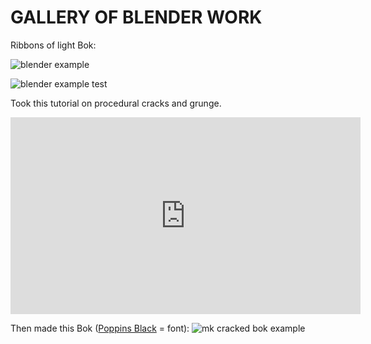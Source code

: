 # GALLERY OF BLENDER WORK

Ribbons of light Bok:

![blender example](https://ll-show.s3.amazonaws.com/public/uploads/bok-logo_360.gif)

![blender example test](https://ll-show.s3.amazonaws.com/public/mk/gif/test/bok-logo_360_good.gif)



Took this tutorial on procedural cracks and grunge.
<iframe width="560" height="315" src="https://www.youtube.com/embed/67tWv6Hp_w0?start=104" frameborder="0" allow="accelerometer; autoplay; encrypted-media; gyroscope; picture-in-picture" allowfullscreen></iframe>

Then made this Bok ([Poppins Black](https://fonts.google.com/specimen/Poppins) = font):
![mk cracked bok example](https://ll-show.s3.amazonaws.com/public/mk/blender/bok-procedural-cracks.jpg)
